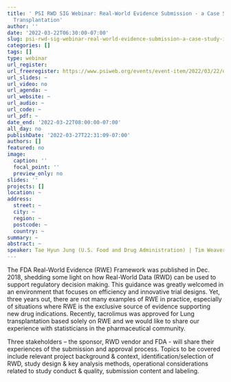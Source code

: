 ```yaml
---
title: ' PSI RWD SIG Webinar: Real-World Evidence Submission - a Case Study in Lung
  Transplantation'
author: ''
date: '2022-03-22T06:30:00-07:00'
slug: psi-rwd-sig-webinar-real-world-evidence-submission-a-case-study-in-lung-transplantation
categories: []
tags: []
type: webinar
url_register: 
url_freeregister: https://www.psiweb.org/events/event-item/2022/03/22/default-calendar/psi-rwd-sig-webinar-real-world-evidence-submission---a-case-study-in-lung-transplantation
url_slides: ~
url_video: no
url_agenda: ~
url_website: ~
url_audio: ~
url_code: ~
url_pdf: ~
date_end: '2022-03-22T08:00:00-07:00'
all_day: no
publishDate: '2022-03-27T22:31:09-07:00'
authors: []
featured: no
image:
  caption: ''
  focal_point: ''
  preview_only: no
slides: ''
projects: []
location: ~
address:
  street: ~
  city: ~
  region: ~
  postcode: ~
  country: ~
summary: ~
abstract: ~
speaker: Tae Hyun Jung (U.S. Food and Drug Administration) | Tim Weaver (Chronic Disease Research Group) | Richard Croy (Astellas) | David Nimke (Astellas) | Josephine Wolfram (Astellas)
---
```

<!--more-->
The FDA Real-World Evidence (RWE) Framework was published in Dec. 2018, shedding some light on how Real-World Data (RWD) can be used to support regulatory decision making. This guidance was greatly welcomed in an environment that focuses on efficiency and innovative trial designs. Yet, three years out, there are not many examples of RWE in practice, especially of situations where RWE is the exclusive source of evidence supporting new drug indications. Recently, tacrolimus was approved for Lung transplantation based solely on RWE and we would like to share our experience with statisticians in the pharmaceutical community.  

Three stakeholders – the sponsor, RWD vendor and FDA - will share their experiences of the submission and approval process. Topics to be covered include relevant project background & context, identification/selection of RWD, study design & key analysis methods, operational considerations related to study conduct & quality, submission content and labeling.